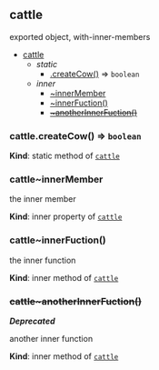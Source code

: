 <a name="module_cattle"></a>

## cattle
exported object, with-inner-members


* [cattle](#module_cattle)
    * _static_
        * [.createCow()](#module_cattle.createCow) ⇒ <code>boolean</code>
    * _inner_
        * [~innerMember](#module_cattle..innerMember)
        * [~innerFuction()](#module_cattle..innerFuction)
        * ~~[~anotherInnerFuction()](#module_cattle..anotherInnerFuction)~~

<a name="module_cattle.createCow"></a>

### cattle.createCow() ⇒ <code>boolean</code>
**Kind**: static method of <code>[cattle](#module_cattle)</code>  
<a name="module_cattle..innerMember"></a>

### cattle~innerMember
the inner member

**Kind**: inner property of <code>[cattle](#module_cattle)</code>  
<a name="module_cattle..innerFuction"></a>

### cattle~innerFuction()
the inner function

**Kind**: inner method of <code>[cattle](#module_cattle)</code>  
<a name="module_cattle..anotherInnerFuction"></a>

### ~~cattle~anotherInnerFuction()~~
***Deprecated***

another inner function

**Kind**: inner method of <code>[cattle](#module_cattle)</code>  
